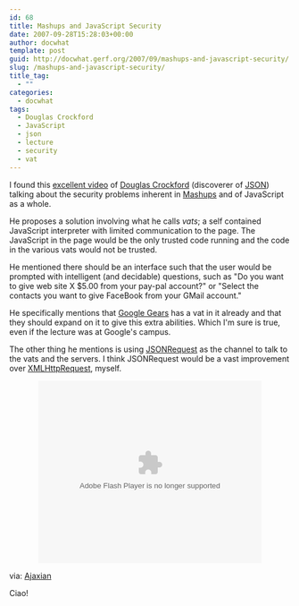 ```yaml
---
id: 68
title: Mashups and JavaScript Security
date: 2007-09-28T15:28:03+00:00
author: docwhat
template: post
guid: http://docwhat.gerf.org/2007/09/mashups-and-javascript-security/
slug: /mashups-and-javascript-security/
title_tag:
  - ""
categories:
  - docwhat
tags:
  - Douglas Crockford
  - JavaScript
  - json
  - lecture
  - security
  - vat
---
```

I found this <a href="http://video.google.com/videoplay?docid=452089494323007214&q=user%3A%22Google+engEDU%22&total=333&start=0&num=10&so=1&type=search&plindex=5">excellent video</a> of <a href="http://crockford.com/">Douglas Crockford</a> (discoverer of <a href="http://json.org/" rel="tag">JSON</a>) talking about the security problems inherent in <a href="http://en.wikipedia.org/wiki/Mashup_%28web_application_hybrid%29" rel="tag">Mashups</a> and of JavaScript as a whole.

He proposes a solution involving what he calls <em>vats</em>; a self contained JavaScript interpreter with limited communication to the page.  The JavaScript in the page would be the only trusted code running and the code in the various vats would not be trusted.

He mentioned there should be an interface such that the user would be prompted with intelligent (and decidable) questions, such as "Do you want to give web site X $5.00 from your pay-pal account?" or "Select the contacts you want to give FaceBook from your GMail account."

He specifically mentions that <a href="http://gears.google.com/">Google Gears</a> has a vat in it already and that they should expand on it to give this extra abilities.  Which I'm sure is true, even if the lecture was at Google's campus.

The other thing he mentions is using <a href="http://json.org/JSONRequest.html">JSONRequest</a> as the channel to talk to the vats and the servers.  I think JSONRequest would be a vast improvement over <a href="http://en.wikipedia.org/wiki/Xmlhttprequest" rel="tag">XMLHttpRequest</a>, myself.

<p style="text-align: center"><embed style="width:400px; height:326px;" id="VideoPlayback" type="application/x-shockwave-flash" src="http://video.google.com/googleplayer.swf?docId=452089494323007214&hl=en" flashvars=""> </embed></p>

<p class="attributed">via: <a href="http://ajaxian.com/archives/gears-and-the-mashup-problem">Ajaxian</a></p>

Ciao!
